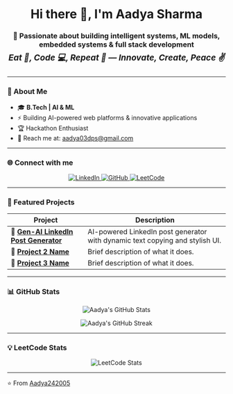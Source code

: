 <h1 align="center">Hi there 👋, I'm Aadya Sharma</h1>
<h3 align="center">🚀 Passionate about building intelligent systems, ML models, embedded systems & full stack development</h3>

<p align="center" style="font-size: 1.2rem; font-style: italic; margin-top: -10px; margin-bottom: 25px;">
  <b>Eat 🍴, Code 💻, Repeat 🔄 — Innovate, Create, Peace ✌️</b>
</p>

---

### 💫 About Me
- 🎓 **B.Tech | AI & ML**
- ⚡ Building AI-powered web platforms & innovative applications
- 🏆 Hackathon Enthusiast
- 📧 Reach me at: aadya03dps@gmail.com

---

### 🌐 Connect with me
<p align="center">
  <a href="https://leetcode.com/u/Aadya24/" target="_blank" rel="noopener">
    <img alt="LinkedIn" src="https://img.shields.io/badge/LinkedIn-0A66C2?style=for-the-badge&logo=linkedin&logoColor=white" />
  </a>
  <a href="https://github.com/Aadya242005" target="_blank" rel="noopener">
    <img alt="GitHub" src="https://img.shields.io/badge/GitHub-181717?style=for-the-badge&logo=github&logoColor=white" />
  </a>
  <a href="https://leetcode.com/u/Aadya24/" target="_blank" rel="noopener">
    <img alt="LeetCode" src="https://img.shields.io/badge/LeetCode-FFA116?style=for-the-badge&logo=leetcode&logoColor=black" />
  </a>
</p>

---

### 🚀 Featured Projects

| Project | Description |
|---------|-------------|
| 🔹 **[Gen-AI LinkedIn Post Generator](#)** | AI-powered LinkedIn post generator with dynamic text copying and stylish UI. |
| 🔹 **[Project 2 Name](#)** | Brief description of what it does. |
| 🔹 **[Project 3 Name](#)** | Brief description of what it does. |

---

### 📊 GitHub Stats

<p align="center">
  <img alt="Aadya's GitHub Stats" src="https://github-readme-stats.vercel.app/api?username=Aadya242005&show_icons=true&theme=tokyonight" />
</p>
<p align="center">
  <img alt="Aadya's GitHub Streak" src="https://github-readme-streak-stats.herokuapp.com/?user=Aadya242005&theme=tokyonight" />
</p>

---

### 💡 LeetCode Stats

<p align="center">
  <img alt="LeetCode Stats" src="https://leetcode.card.workers.dev/?username=Aadya24&theme=dark" />
</p>

---

⭐️ From [Aadya242005](https://github.com/Aadya242005)
